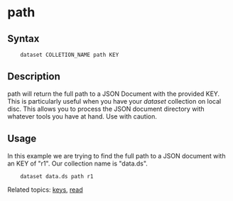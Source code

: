 
# path

## Syntax

```
    dataset COLLETION_NAME path KEY
```

## Description

path will return the full path to a JSON Document with the provided KEY.
This is particularly useful when you have your _dataset_ collection on local disc. This
allows you to process the JSON document directory with whatever tools you have at hand.
Use with caution.

## Usage

In this example we are trying to find the full path to a JSON document with an KEY
of "r1". Our collection name is "data.ds".

```shell
    dataset data.ds path r1
```

Related topics: [keys](keys.html), [read](read.html)

